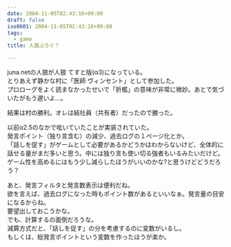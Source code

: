 ```yaml
---
date: 2004-11-05T02:43:16+09:00
draft: false
iso8601: 2004-11-05T02:43:16+09:00
tags:
  - game
title: 人狼ぶろぐ？

---
```


<div class="entry-body">
  <p>juna.netの人狼が人狼 てすと版(α3)になっている。<br />
    とりあえず静かな村に「医師 ヴィンセント」として参加した。<br />
    プロローグをよく読まなかったせいで「折檻」の意味が非常に微妙。あとで気づいたがもう遅いよ…。</p>

  <p>結果は村の勝利。オレは結社員（共有者）だったので勝った。</p>

  <p>以前α2.5のなかで呟いていたことが実装されていた。<br />
    発言ポイント（独り言含む）の減少、過去ログの１ページ化とか。<br />
    「話しを促す」がゲームとして必要があるかどうかはわからないけど、全体的に話せる量がまだ多いと思う。中には独り言も使い切る強者もいるみたいだけど。<br />
    ゲーム性を高めるにはもう少し減らしたほうがいいのかな?と思うけどどうだろう？</p>

  <p>あと、発言フィルタと発言数表示は便利だね。<br />
    欲を言えば、過去ログになった時もポイント数があるといいなぁ。発言量の目安になるからね。<br />
    要望出しておこうかな。<br />
    でも、計算するの面倒だろうな。<br />
    減算方式だと、「話しを促す」の分を考慮するのに変数がいるし。<br />
    もしくは、総発言ポイントという変数を作ったほうが楽か。</p>
</div>
